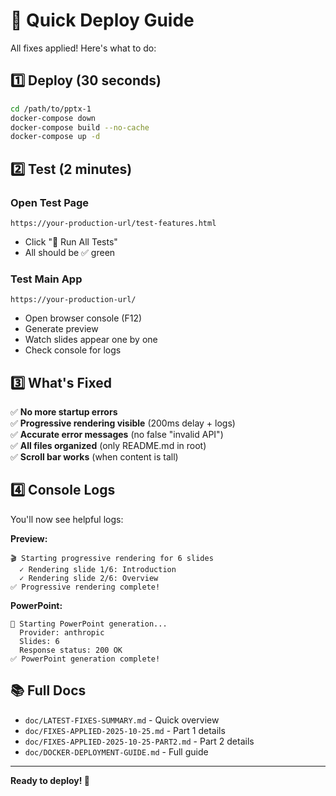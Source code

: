 # 🚀 Quick Deploy Guide

All fixes applied! Here's what to do:

## 1️⃣ Deploy (30 seconds)
```bash
cd /path/to/pptx-1
docker-compose down
docker-compose build --no-cache
docker-compose up -d
```

## 2️⃣ Test (2 minutes)

### Open Test Page
```
https://your-production-url/test-features.html
```
- Click "🚀 Run All Tests"
- All should be ✅ green

### Test Main App
```
https://your-production-url/
```
- Open browser console (F12)
- Generate preview
- Watch slides appear one by one
- Check console for logs

## 3️⃣ What's Fixed

✅ **No more startup errors**  
✅ **Progressive rendering visible** (200ms delay + logs)  
✅ **Accurate error messages** (no false "invalid API")  
✅ **All files organized** (only README.md in root)  
✅ **Scroll bar works** (when content is tall)  

## 4️⃣ Console Logs

You'll now see helpful logs:

**Preview:**
```
🎬 Starting progressive rendering for 6 slides
  ✓ Rendering slide 1/6: Introduction
  ✓ Rendering slide 2/6: Overview
✅ Progressive rendering complete!
```

**PowerPoint:**
```
🚀 Starting PowerPoint generation...
  Provider: anthropic
  Slides: 6
  Response status: 200 OK
✅ PowerPoint generation complete!
```

## 📚 Full Docs

- `doc/LATEST-FIXES-SUMMARY.md` - Quick overview
- `doc/FIXES-APPLIED-2025-10-25.md` - Part 1 details
- `doc/FIXES-APPLIED-2025-10-25-PART2.md` - Part 2 details
- `doc/DOCKER-DEPLOYMENT-GUIDE.md` - Full guide

---

**Ready to deploy! 🎉**


